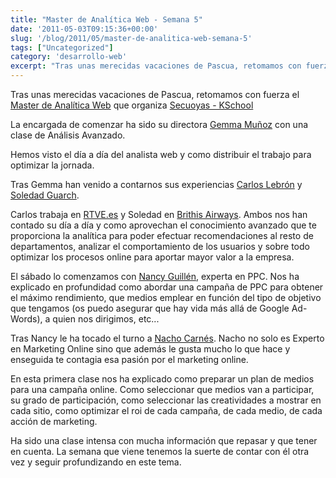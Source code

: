 ```yaml
---
title: "Master de Analítica Web - Semana 5"
date: '2011-05-03T09:15:36+00:00'
slug: '/blog/2011/05/master-de-analitica-web-semana-5'
tags: ["Uncategorized"]
category: 'desarrollo-web'
excerpt: "Tras unas merecidas vacaciones de Pascua, retomamos con fuerza el Master de Analítica Web que organiza Secuoyas - KSchool"
---
```

Tras unas merecidas vacaciones de Pascua, retomamos con fuerza el [Master de Analítica Web](http://www.secuoyasacademy.com/master-analitica-web.html) que organiza [Secuoyas - KSchool](http://static.squarespace.com/static/5303797ae4b0c6ad9e43f072/5303ce80e4b0400995a883d6/5303cf35e4b0400995a88b0c/1392758581676/?format=original)

La encargada de comenzar ha sido su directora [Gemma Muñoz](http://static.squarespace.com/static/5303797ae4b0c6ad9e43f072/5303ce80e4b0400995a883d6/5303cf35e4b0400995a88b0c/1392758581676/?format=original) con una clase de Análisis Avanzado.

Hemos visto el día a día del analista web y como distribuir el trabajo para optimizar la jornada.

Tras Gemma han venido a contarnos sus experiencias [Carlos Lebrón](http://www.linkedin.com/in/cmlebron) y [Soledad Guarch](http://www.linkedin.com/in/soledadguarch).

Carlos trabaja en [RTVE.es](http://static.squarespace.com/static/5303797ae4b0c6ad9e43f072/5303ce80e4b0400995a883d6/5303cf35e4b0400995a88b0c/1392758581676/?format=original) y Soledad en [Brithis Airways](http://static.squarespace.com/static/5303797ae4b0c6ad9e43f072/5303ce80e4b0400995a883d6/5303cf35e4b0400995a88b0c/1392758581676/?format=original). Ambos nos han contado su día a día y como aprovechan el conocimiento avanzado que te proporciona la analítica para poder efectuar recomendaciones al resto de departamentos, analizar el comportamiento de los usuarios y sobre todo optimizar los procesos online para aportar mayor valor a la empresa.

El sábado lo comenzamos con [Nancy Guillén](http://www.linkedin.com/in/nancyguillen), experta en PPC. Nos ha explicado en profundidad como abordar una campaña de PPC para obtener el máximo rendimiento, que medios emplear en función del tipo de objetivo que tengamos (os puedo asegurar que hay vida más allá de Google Ad-Words), a quien nos dirigimos, etc...

Tras Nancy le ha tocado el turno a [Nacho Carnés](http://www.linkedin.com/in/nachocarnes). Nacho no solo es Experto en Marketing Online sino que además le gusta mucho lo que hace y enseguida te contagia esa pasión por el marketing online.

En esta primera clase nos ha explicado como preparar un plan de medios para una campaña online. Como seleccionar que medios van a participar, su grado de participación, como seleccionar las creatividades a mostrar en cada sitio, como optimizar el roi de cada campaña, de cada medio, de cada acción de marketing.

Ha sido una clase intensa con mucha información que repasar y que tener en cuenta. La semana que viene tenemos la suerte de contar con él otra vez y seguir profundizando en este tema.
